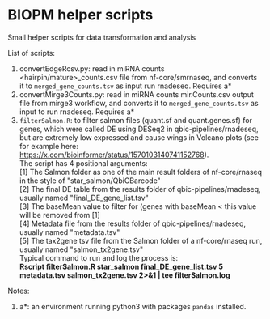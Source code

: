 # BIOPM helper scripts
Small helper scripts for data transformation and analysis 

List of scripts:
1. convertEdgeRcsv.py: read in miRNA counts <hairpin/mature>_counts.csv file from nf-core/smrnaseq, and converts it to `merged_gene_counts.tsv` as input run rnadeseq. Requires a*
2. convertMirge3Counts.py: read in miRNA counts mir.Counts.csv output file from mirge3 workflow,  and converts it to `merged_gene_counts.tsv` as input to run rnadeseq. Requires a*
3. `filterSalmon.R`: to filter salmon files (quant.sf and quant.genes.sf) for genes, which were called DE using DESeq2 in qbic-pipelines/rnadeseq, but are extremely low expressed and cause wings in Volcano plots (see for example here: https://x.com/bioinformer/status/1570103140741152768).   
             The script has 4 positional arguments:  
             [1] The Salmon folder as one of the main result folders of nf-core/rnaseq in the style of "star_salmon/QbiCBarcode"     
             [2] The final DE table from the results folder of qbic-pipelines/rnadeseq, usually named "final_DE_gene_list.tsv"  
             [3] The baseMean value to filter for (genes with baseMean < this value will be removed from [1]  
             [4] Metadata file from the results folder of qbic-pipelines/rnadeseq, usually named "metadata.tsv"  
             [5] The tax2gene tsv file from the Salmon folder of a nf-core/rnaseq run, usually named "salmon_tx2gene.tsv"  
    Typical command to run and log the process is:    
    **Rscript filterSalmon.R star_salmon final_DE_gene_list.tsv 5 metadata.tsv salmon_tx2gene.tsv 2>&1 | tee filterSalmon.log**
   
Notes:
1. a*: an environment running python3 with packages `pandas` installed. 
